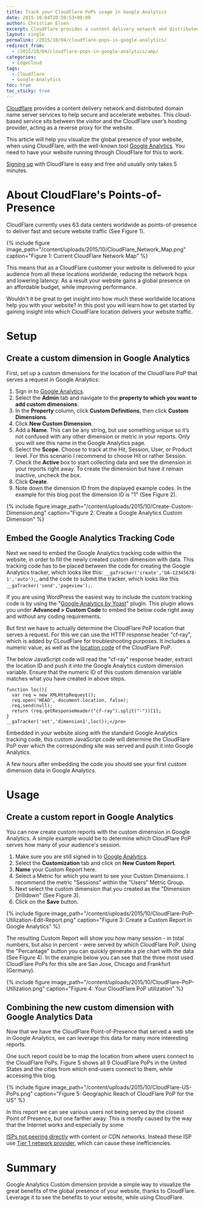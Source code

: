 ```yaml
---
title: Track your CloudFlare PoPs usage in Google Analytics
date: 2015-10-04T20:50:53+00:00
author: Christian Elsen
excerpt: CloudFlare provides a content delivery network and distributed domain name server services to help secure and accelerate websites. This cloud-based service sits between the visitor and the CloudFlare user’s hosting provider, acting as a reverse proxy for the website. This article will help you visualize the global presence of your website, when using CloudFlare, with the well-known tool Google Analytics. You need to have your website running through CloudFlare for this to work.
layout: single
permalink: /2015/10/04/cloudflare-pops-in-google-analytics/
redirect_from:
  - /2015/10/04/cloudflare-pops-in-google-analytics/amp/
categories:
  - EdgeCloud
tags:
  - Cloudflare
  - Google-Analytics
toc: true
toc_sticky: true
---
```

[Cloudflare](https://www.cloudflare.com/) provides a content delivery network and distributed domain name server services to help secure and accelerate websites. This cloud-based service sits between the visitor and the CloudFlare user’s hosting provider, acting as a reverse proxy for the website.

This article will help you visualize the global presence of your website, when using CloudFlare, with the well-known tool [Google Analytics](https://www.google.com/analytics/). You need to have your website running through CloudFlare for this to work.

[Signing up](https://www.cloudflare.com/a/sign-up) with CloudFlare is easy and free and usually only takes 5 minutes.

# About CloudFlare's Points-of-Presence

CloudFlare currently uses 63 data centers worldwide as points-of-presence to deliver fast and secure website traffic (See Figure 1).

{% include figure image_path="/content/uploads/2015/10/CloudFlare_Network_Map.png" caption="Figure 1: Current CloudFlare Network Map" %}

This means that as a CloudFlare customer your website is delivered to your audience from all these locations worldwide, reducing the network hops and lowering latency. As a result your website gains a global presence on an affordable budget, while improving performance.

Wouldn't it be great to get insight into how much these worldwide locations help you with your website? In this post you will learn how to get started by gaining insight into which CloudFlare location delivers your website traffic.

# Setup

## Create a custom dimension in Google Analytics

First, set up a custom dimensions for the location of the CloudFlare PoP that serves a request in Google Analytics:

  1. Sign in to [Google Analytics](https://www.google.com/analytics/web/#home/).
  2. Select the **Admin** tab and navigate to the **property to which you want to add custom dimensions**.
  3. In the **Property** column, click **Custom Definitions**, then click **Custom Dimensions**.
  4. Click **New Custom Dimension**.
  5. Add a **Name**.
  This can be any string, but use something unique so it’s not confused with any other dimension or metric in your reports. Only you will see this name in the Google Analytics page.
  6. Select the **Scope**.
  Choose to track at the Hit, Session, User, or Product level. For this scenario I recommend to choose Hit or rather Session.
  7. Check the **Active** box to start collecting data and see the dimension in your reports right away. To create the dimension but have it remain inactive, uncheck the box.
  8. Click **Create**.
  9. Note down the dimension ID from the displayed example codes. In the example for this blog post the dimension ID is "1" (See Figure 2).

{% include figure image_path="/content/uploads/2015/10/Create-Custom-Dimension.png" caption="Figure 2: Create a Google Analytics Custom Dimension" %}

## Embed the Google Analytics Tracking Code

Next we need to embed the Google Analytics tracking code within the website, in order to fill the newly created custom dimension with data. This tracking code has to be placed between the code for creating the Google Analytics tracker, which looks like this: `__gaTracker('create','UA-12345678-1','auto');`, and the code to submit the tracker, which looks like this `__gaTracker('send','pageview');`.

If you are using WordPress the easiest way to include the custom tracking code is by using the "[Google Analytics by Yoast](https://wordpress.org/plugins/google-analytics-for-wordpress/)" plugin. This plugin allows you under **Advanced > Custom Code** to embed the below code right away and without any coding requirements.

But first we have to actually determine the CloudFlare PoP location that serves a request. For this we can use the HTTP response header "cf-ray", which is added by CLoudFlare for troubleshooting purposes. It includes a numeric value, as well as the [location code](https://www.cloudflarestatus.com/) of the CloudFlare PoP.

The below JavaScript code will read the "cf-ray" response header, extract the location ID and push it into the Google Analytics custom dimension variable. Ensure that the numeric ID of this custom dimension variable matches what you have created in above steps.
```
function loc(){
  var req = new XMLHttpRequest();
  req.open('HEAD', document.location, false);
  req.send(null);
  return (req.getResponseHeader("cf-ray").split("-"))[1];
}
__gaTracker('set','dimension1',loc());</pre>
```
Embedded in your website along with the standard Google Analytics tracking code, this custom JavaScript code will determine the CloudFlare PoP over which the corresponding site was served and push it into Google Analytics.

A few hours after embedding the code you should see your first custom dimension data in Google Analytics.

# Usage

## Create a custom report in Google Analytics

You can now create custom reports with the custom dimension in Google Analytics. A simple example would be to determine which CloudFlare PoP serves how many of your audience's session.

  1. Make sure you are still signed in to [Google Analytics](https://www.google.com/analytics/web/#home/).
  2. Select the **Customization** tab and click on **New Custom Report**.
  3. **Name** your Custom Report here.
  4. Select a Metric for which you want to see your Custom Dimensions. I recommend the metric "Sessions" within the "Users" Metric Group.
  5. Next select the custom dimension that you created as the "Dimension Drilldown" (See Figure 3).
  6. Click on the **Save** button.

{% include figure image_path="/content/uploads/2015/10/CloudFlare-PoP-Utilization-Edit-Report.png" caption="Figure 3: Create a Custom Report in Google Analytics" %}

The resulting Custom Report will show you how many session - in total numbers, but also in percent - were served by which CloudFlare PoP. Using the "Percantage" button you can quickly generate a pie chart with the data (See Figure 4). In the example below you can see that the three most used CloudFlare PoPs for this site are San Jose, Chicago and Frankfurt (Germany).

{% include figure image_path="/content/uploads/2015/10/CloudFlare-PoP-Utilization.png" caption="Figure 4: Your CloudFlare PoP utilization" %}

## Combining the new custom dimension with Google Analytics Data

Now that we have the CloudFlare Point-of-Presence that served a web site in Google Analytics, we can leverage this data for many more interesting reports.

One such report could be to map the location from where users connect to the CloudFlare PoPs. Figure 5 shows all 9 CloudFlare PoPs in the United States and the cities from which end-users connect to them, while accessing this blog.

{% include figure image_path="/content/uploads/2015/10/CloudFlare-US-PoPs.png" caption="Figure 5: Geographic Reach of CloudFlare PoP for the US" %}

In this report we can see various users not being served by the closest Point of Presence, but one farther away. This is mostly caused by the way that the Internet works and especially by some

[ISPs not peering directly](https://blog.cloudflare.com/the-relative-cost-of-bandwidth-around-the-world/) with content or CDN networks. Instead these ISP use [Tier 1 network provider](https://en.wikipedia.org/wiki/Tier_1_network), which can cause these inefficiencies.

# Summary

Google Analytics Custom dimension provide a simple way to visualize the great benefits of the global presence of your website, thanks to CloudFlare. Leverage it to see the benefits to your website, while using CloudFlare.
